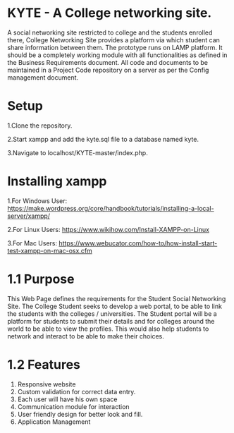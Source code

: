 # KYTE - A College networking site.

A social networking site restricted to college and the students enrolled there, College Networking Site provides a platform via which student can share information between them. The prototype runs on LAMP platform. It should be a completely working module with all functionalities as defined in the Business Requirements document. All code and documents to be maintained in a Project Code repository on a server as per the Config management document.


# Setup

1.Clone the repository.

2.Start xampp and add the kyte.sql file to a database named kyte.

3.Navigate to localhost/KYTE-master/index.php.

# Installing xampp

1.For Windows User: https://make.wordpress.org/core/handbook/tutorials/installing-a-local-server/xampp/

2.For Linux Users: https://www.wikihow.com/Install-XAMPP-on-Linux

3.For Mac Users: https://www.webucator.com/how-to/how-install-start-test-xampp-on-mac-osx.cfm

# 1.1 Purpose

This Web Page defines the requirements for the Student Social Networking Site. The College Student seeks to develop a web portal, to be able to link the students with the colleges / universities. The Student portal will be a platform for students to submit their details and for colleges around the world to be able to view the profiles. This would also help students to network and interact to be able to make their choices. 

# 1.2 Features

1. Responsive website
2. Custom validation for correct data entry.
3. Each user will have his own space
4. Communication module for interaction
5. User friendly design for better look and fill.
6. Application Management

